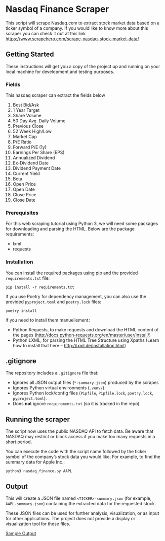 # Nasdaq Finance Scraper
This script will scrape Nasdaq.com to extract stock market data based on a ticker symbol of a company. If you would like to know more about
this scraper you can check it out at this link https://www.scrapehero.com/scrape-nasdaq-stock-market-data/

## Getting Started

These instructions will get you a copy of the project up and running on your local machine for development and testing purposes.

### Fields 

This nasdaq scraper can extract the fields below

1. Best Bid/Ask
2. 1 Year Target
3. Share Volume
4. 50 Day Avg. Daily Volume
5. Previous Close
6. 52 Week High/Low
7. Market Cap
8. P/E Ratio
9. Forward P/E (1y)
10. Earnings Per Share (EPS)
11. Annualized Dividend
12. Ex-Dividend Date
13. Dividend Payment Date
14. Current Yield
15. Beta
16. Open Price
17. Open Date
18. Close Price
19. Close Date

### Prerequisites

For this web scraping tutorial using Python 3, we will need some packages for downloading and parsing the HTML. 
Below are the package requirements:

 - lxml
 - requests

### Installation

You can install the required packages using pip and the provided `requirements.txt` file:

```
pip install -r requirements.txt
```

If you use Poetry for dependency management, you can also use the provided `pyproject.toml` and `poetry.lock` files:

```
poetry install
```

If you need to install them manuellement :

- Python Requests, to make requests and download the HTML content of the pages (http://docs.python-requests.org/en/master/user/install/)
- Python LXML, for parsing the HTML Tree Structure using Xpaths (Learn how to install that here – http://lxml.de/installation.html)

## .gitignore

The repository includes a `.gitignore` file that:

- Ignores all JSON output files (`*-summary.json`) produced by the scraper.
- Ignores Python virtual environments (`.venv/`).
- Ignores Python lock/config files (`Pipfile`, `Pipfile.lock`, `poetry.lock`, `pyproject.toml`).
- Does **not** ignore `requirements.txt` (so it is tracked in the repo).

## Running the scraper

The script now uses the public NASDAQ API to fetch data. Be aware that NASDAQ may restrict or block access if you make too many requests in a short period.

You can execute the code with the script name followed by the ticker symbol of the company’s stock data you would like. For example, to find the summary data for Apple Inc.:

```
python3 nasdaq_finance.py AAPL
```

## Output

This will create a JSON file named `<TICKER>-summary.json` (for example, `AAPL-summary.json`) containing the extracted data for the requested stock.

These JSON files can be used for further analysis, visualization, or as input for other applications. The project does not provide a display or visualization tool for these files.

[Sample Output](https://raw.githubusercontent.com/scrapehero/nasdaq_finance/master/AAPL-summary.json)


